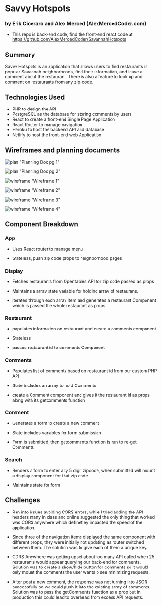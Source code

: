 # Savvy Hotspots
### by Erik Ciceraro and Alex Merced (AlexMercedCoder.com)
* This repo is back-end code, find the front-end react code at https://github.com/AlexMercedCoder/SavannahHotspots

## Summary

Savvy Hotspots is an application that allows users to find restaurants in popular Savannah neighborhoods,
find their information, and leave a comment about the restaurant. There is also a feature to look up and
comment on restaurants from any zip-code.

## Technologies Used

- PHP to design the API
- PostgreSQL as the database for storing comments by users
- React to create a front-end Single Page Application
- React Router to manage navigation
- Heroku to host the backend API and database
- Netlify to host the front-end web Application

## Wireframes and planning documents

![plan](https://i.imgur.com/KMX7As5.jpg) "Planning Doc pg 1"

![plan](https://i.imgur.com/6nZpCjg.jpg) "Planning Doc pg 2"

![wireframe](https://i.imgur.com/MC5g0Ed.png) "Wireframe 1"

![wireframe](https://i.imgur.com/W13uoZT.png) "Wireframe 2"

![wireframe](https://i.imgur.com/bROwI4H.png) "Wireframe 3"

![wireframe](https://i.imgur.com/pVF4Gzu.png) "Wifeframe 4"

## Component Breakdown

### App

- Uses React router to manage menu

- Stateless, push zip code props to neighborhood pages

### Display

- Fetches restaurants from Opentables API for zip code passed as props

- Maintains a array state variable for holding array of restaurans.

- iterates through each array item and generates a restaurant Component which is passed the whole restaurant as props

### Restaurant

- populates information on restaurant and create a comments component.

- Stateless

- passes restaurant id to comments Component

### Comments

- Populates list of comments based on restaurant id from our custom PHP API

- State includes an array to hold Comments

- create a Comment component and gives it the restaurant id as props along with its getcomments function


### Comment

- Generates a form to create a new comment

- State includes variables for form submission

- Form is submitted, then getcomments function is run to re-get Comments

### Search

- Renders a form to enter any 5 digit zipcode, when submitted will mount a display component for that zip code.

- Maintains state for form

## Challenges

- Ran into issues avoiding CORS errors, while I tried adding the API headers many in class and online suggested the only thing that worked was CORS anywhere which definetley impacted the speed of the application.

- Since three of the navigation items displayed the same component with different props, they were initially not updating as router switched between them. The solution was to give each of them a unique key.

- CORS Anywhere was getting upset about too many API called when 25 restaurants would appear querying our back-end for comments. Solution was to create a show/hide button for comments so it would only mount the comments the user wants o see minimizing requests.

- After post a new comment, the response was not turning into JSON successfully so we could push it into the existing array of comments. Solution was to pass the getComments function as a prop but in production this could lead to overhead from excess API requests.
